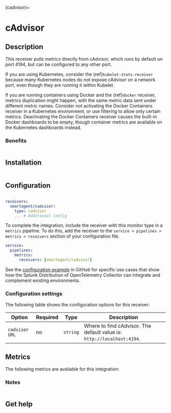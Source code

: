 (cadvisor)=

# cAdvisor

<meta name="Description" content="Use this Splunk Observability Cloud integration for the cAdvisor monitor. See benefits, install, configuration, and metrics">

## Description

This receiver pulls metrics directly from cAdvisor, which runs by default on port 4194, but can be configured to any other port.

If you are using Kubernetes, consider the {ref}`kubelet-stats-receiver` because many Kubernetes nodes do not expose cAdvisor on a network port, even though they are running it within Kubelet.

If you are running containers using Docker and the {ref}`docker` receiver, metrics duplication might happen, with the same metric data sent under different metric names. Consider not activating the Docker Containers receiver in a Kubernetes environment, or use filtering to allow only certain metrics. Deactivating the Docker Containers receiver causes the built-in Docker dashboards to be empty, though container metrics are available on the Kubernetes dashboards instead.

### Benefits

```{include} /_includes/benefits.md
```

## Installation

```{include} /_includes/collector-installation-linux.md
```

## Configuration

```{include} /_includes/configuration.md
```

```yaml
receivers:
  smartagent/cadvisor: 
    type: cadvisor
    ... # Additional config
```

To complete the integration, include the receiver with this monitor type in a `metrics` pipeline. To do this, add the receiver to the `service > pipelines > metrics > receivers` section of your configuration file.

```yaml
service:
  pipelines:
    metrics:
      receivers: [smartagent/cadvisor]
```

See the [configuration example](https://github.com/signalfx/splunk-otel-collector/tree/main/examples) in GitHub for specific use cases that show how the Splunk Distribution of OpenTelemetry Collector can integrate and complement existing environments.

### Configuration settings

The following table shows the configuration options for this receiver:
  
| Option| Required | Type | Description |
| --- | --- | --- | --- |
| `cadvisor URL` | no | `string` | Where to find cAdvisor. The default value is: `http://localhost:4194`. | 

## Metrics

The following metrics are available for this integration:

<div class="metrics-yaml" url="https://raw.githubusercontent.com/signalfx/signalfx-agent/main/pkg/monitors/cadvisor/metadata.yaml"></div>

### Notes

```{include} /_includes/metric-defs.md
```

## Get help

```{include} /_includes/troubleshooting.md
```
